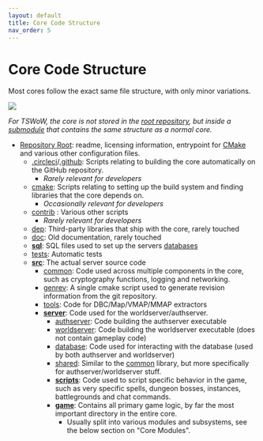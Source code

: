 ```yaml
---
layout: default
title: Core Code Structure
nav_order: 5
---
```


# Core Code Structure

Most cores follow the exact same file structure, with only minor variations.

<img src="https://i.imgur.com/lWa1Aa6.png">

_For TSWoW, the core is not stored in the [root repository](https://github.com/tswow/tswow), but inside a [submodule](https://github.com/tswow/tswow/tree/master/cores) that contains the same structure as a normal core._

- [Repository Root](https://github.com/TrinityCore/TrinityCore/): readme, licensing information, entrypoint for [CMake](https://github.com/TrinityCore/TrinityCore/blob/master/CMakeLists.txt) and various other configuration files.
    - [.circleci](https://github.com/TrinityCore/TrinityCore/tree/3.3.5/.circleci)/[.github](https://github.com/TrinityCore/TrinityCore/tree/master/.github): Scripts relating to building the core automatically on the GitHub repository.
        - _Rarely relevant for developers_
    - [cmake](https://github.com/TrinityCore/TrinityCore/tree/3.3.5/cmake): Scripts relating to setting up the build system and finding libraries that the core depends on.
        - _Occasionally relevant for developers_
    - [contrib](https://github.com/TrinityCore/TrinityCore/tree/3.3.5/contrib) : Various other scripts 
        - _Rarely relevant for developers_
    - [dep](https://github.com/TrinityCore/TrinityCore/tree/3.3.5/dep): Third-party libraries that ship with the core, rarely touched
    - [doc](https://github.com/TrinityCore/TrinityCore/tree/3.3.5/doc): Old documentation, rarely touched
    - [**sql**](https://github.com/TrinityCore/TrinityCore/tree/3.3.5/sql): SQL files used to set up the servers [databases](./database)
    - [tests](https://github.com/TrinityCore/TrinityCore/tree/3.3.5/tests): Automatic tests
    - [**src**](https://github.com/TrinityCore/TrinityCore/tree/3.3.5/src): The actual server source code
        - [common](https://github.com/TrinityCore/TrinityCore/tree/3.3.5/src/common): Code used across multiple components in the core, such as cryptography functions, logging and networking.
        - [genrev](https://github.com/TrinityCore/TrinityCore/tree/3.3.5/src/genrev): A single cmake script used to generate revision information from the git repository.
        - [tools](https://github.com/TrinityCore/TrinityCore/tree/master/src/tools): Code for DBC/Map/VMAP/MMAP extractors
        - [**server**](https://github.com/TrinityCore/TrinityCore/tree/3.3.5/src/server): Code used for the worldserver/authserver.
            - [authserver](https://github.com/TrinityCore/TrinityCore/tree/3.3.5/src/server/authserver): Code building the authserver executable
            - [worldserver](https://github.com/TrinityCore/TrinityCore/tree/3.3.5/src/server/worldserver): Code building the worldserver executable (does not contain gameplay code)
            - [database](https://github.com/TrinityCore/TrinityCore/tree/3.3.5/src/server/database): Code used for interacting with the database (used by both authserver and worldserver)
            - [shared](https://github.com/TrinityCore/TrinityCore/tree/3.3.5/src/server/database): Similar to the [common](https://github.com/TrinityCore/TrinityCore/tree/3.3.5/src/common) library, but more specifically for authserver/worldserver stuff.
            - [**scripts**](https://github.com/TrinityCore/TrinityCore/tree/3.3.5/src/server/scripts): Code used to script specific behavior in the game, such as very specific spells, dungeon bosses, instances, battlegrounds and chat commands.
            - [**game**](https://github.com/TrinityCore/TrinityCore/tree/3.3.5/src/server/game): Contains all primary game logic, by far the most important directory in the entire core.
                - Usually split into various modules and subsystems, see the below section on "Core Modules".